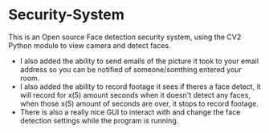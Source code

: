# Security-System

This is an Open source Face detection security system, using the CV2 Python module to view camera and detect faces.

- I also added the ability to send emails of the picture it took to your email address so you can be notified of someone/somthing entered your room.
- I also added the ability to record footage it sees if theres a face detect, it will record for x(5) amount seconds when it doesn't detect any faces, when those x(5) amount of seconds are over, it stops to record footage.
- There is also a really nice GUI to interact with and change the face detection settings while the program is running.
